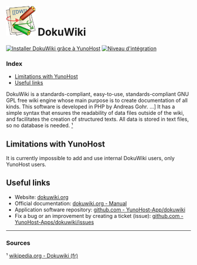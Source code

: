# <img src="/images/dokuwiki_logo.svg" height="80px" alt="Dokuwiki's logo"> DokuWiki

[![Installer DokuWiki grâce à YunoHost](https://install-app.yunohost.org/install-with-yunohost.png)](https://install-app.yunohost.org/?app=dokuwiki) [![Niveau d'intégration](https://dash.yunohost.org/integration/dokuwiki.svg)](https://dash.yunohost.org/appci/app/dokuwiki)

### Index

- [Limitations with YunoHost](#limitations-with-yunohost)
- [Useful links](#useful-links)

DokuWiki is a standards-compliant, easy-to-use, standards-compliant GNU GPL free wiki engine whose main purpose is to create documentation of all kinds. This software is developed in PHP by Andreas Gohr. ...] It has a simple syntax that ensures the readability of data files outside of the wiki, and facilitates the creation of structured texts. All data is stored in text files, so no database is needed. [¹](#sources)

## Limitations with YunoHost

It is currently impossible to add and use internal DokuWiki users, only YunoHost users.

## Useful links

+ Website: [dokuwiki.org](https://dokuwiki.org)
+ Official documentation: [dokuwiki.org - Manual](https://www.dokuwiki.org/manual)
+ Application software repository: [github.com - YunoHost-App/dokuwiki](https://github.com/YunoHost-Apps/dokuwiki_ynh)
+ Fix a bug or an improvement by creating a ticket (issue): [github.com -YunoHost-Apps/dokuwiki/issues](https://github.com/YunoHost-Apps/dokuwiki_ynh/issues)

------

### Sources

¹ [wikipedia.org - Dokuwiki (fr)](https://fr.wikipedia.org/wiki/DokuWiki)
